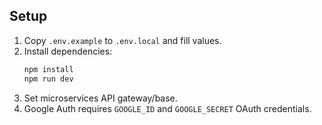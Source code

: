 

## Setup

1. Copy `.env.example` to `.env.local` and fill values.
2. Install dependencies:
   ```bash
   npm install
   npm run dev
   ```
3. Set  microservices API gateway/base.
4. Google Auth requires `GOOGLE_ID` and `GOOGLE_SECRET` OAuth credentials.

